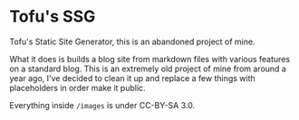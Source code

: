 # Tofu's SSG
Tofu's Static Site Generator, this is an abandoned project of mine.

What it does is builds a blog site from markdown files with various features on a standard blog. This is an extremely old project of mine from around a year ago, I've decided to clean it up and replace a few things with placeholders in order make it public.

Everything inside `/images` is under CC-BY-SA 3.0.